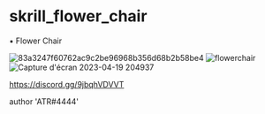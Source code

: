 # skrill_flower_chair

▪ Flower Chair

![83a3247f60762ac9c2be96968b356d68b2b58be4](https://user-images.githubusercontent.com/119594378/233629643-446713a0-4022-4056-b700-fa00b652ac86.png)
![flowerchair](https://user-images.githubusercontent.com/119594378/233172902-f5a9c5a4-bde0-4d88-ba0a-4b6e5bf6d4eb.png)
![Capture d'écran 2023-04-19 204937](https://user-images.githubusercontent.com/119594378/233171993-f06bdd7d-eff7-450d-8bc1-b6030575fb4d.png)

https://discord.gg/9jbqhVDVVT

author 'ATR#4444'
